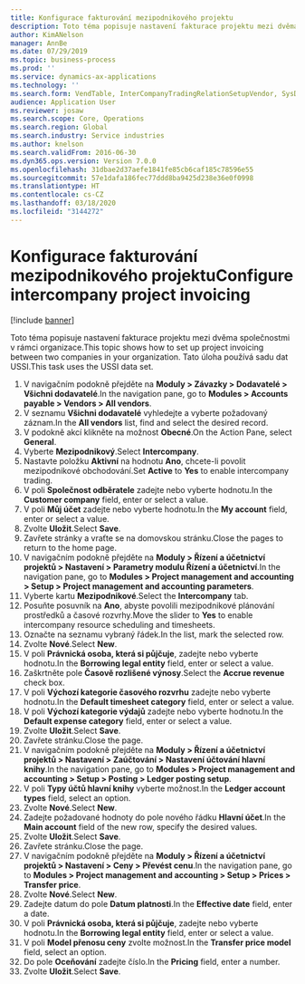 ```yaml
---
title: Konfigurace fakturování mezipodnikového projektu
description: Toto téma popisuje nastavení fakturace projektu mezi dvěma společnostmi v rámci organizace.
author: KimANelson
manager: AnnBe
ms.date: 07/29/2019
ms.topic: business-process
ms.prod: ''
ms.service: dynamics-ax-applications
ms.technology: ''
ms.search.form: VendTable, InterCompanyTradingRelationSetupVendor, SysDataAreaSelectLookup, ProjParameters, ProjPosting, ProjTransferPrice
audience: Application User
ms.reviewer: josaw
ms.search.scope: Core, Operations
ms.search.region: Global
ms.search.industry: Service industries
ms.author: knelson
ms.search.validFrom: 2016-06-30
ms.dyn365.ops.version: Version 7.0.0
ms.openlocfilehash: 31dbae2d37aefe1841fe85cb6caf185c78596e55
ms.sourcegitcommit: 57e1dafa186fec77ddd8ba9425d238e36e0f0998
ms.translationtype: HT
ms.contentlocale: cs-CZ
ms.lasthandoff: 03/18/2020
ms.locfileid: "3144272"
---
```

# <a name="configure-intercompany-project-invoicing"></a><span data-ttu-id="78bcb-103">Konfigurace fakturování mezipodnikového projektu</span><span class="sxs-lookup"><span data-stu-id="78bcb-103">Configure intercompany project invoicing</span></span>

[!include [banner](../../includes/banner.md)]

<span data-ttu-id="78bcb-104">Toto téma popisuje nastavení fakturace projektu mezi dvěma společnostmi v rámci organizace.</span><span class="sxs-lookup"><span data-stu-id="78bcb-104">This topic shows how to set up project invoicing between two companies in your organization.</span></span> <span data-ttu-id="78bcb-105">Tato úloha používá sadu dat USSI.</span><span class="sxs-lookup"><span data-stu-id="78bcb-105">This task uses the USSI data set.</span></span>

1. <span data-ttu-id="78bcb-106">V navigačním podokně přejděte na **Moduly > Závazky > Dodavatelé > Všichni dodavatelé**.</span><span class="sxs-lookup"><span data-stu-id="78bcb-106">In the navigation pane, go to **Modules > Accounts payable > Vendors > All vendors**.</span></span>
2. <span data-ttu-id="78bcb-107">V seznamu **Všichni dodavatelé** vyhledejte a vyberte požadovaný záznam.</span><span class="sxs-lookup"><span data-stu-id="78bcb-107">In the **All vendors** list, find and select the desired record.</span></span>
3. <span data-ttu-id="78bcb-108">V podokně akcí klikněte na možnost **Obecné**.</span><span class="sxs-lookup"><span data-stu-id="78bcb-108">On the Action Pane, select **General**.</span></span>
4. <span data-ttu-id="78bcb-109">Vyberte **Mezipodnikový**.</span><span class="sxs-lookup"><span data-stu-id="78bcb-109">Select **Intercompany**.</span></span>
5. <span data-ttu-id="78bcb-110">Nastavte položku **Aktivní** na hodnotu **Ano**, chcete-li povolit mezipodnikové obchodování.</span><span class="sxs-lookup"><span data-stu-id="78bcb-110">Set **Active** to **Yes** to enable intercompany trading.</span></span>
6. <span data-ttu-id="78bcb-111">V poli **Společnost odběratele** zadejte nebo vyberte hodnotu.</span><span class="sxs-lookup"><span data-stu-id="78bcb-111">In the **Customer company** field, enter or select a value.</span></span>
7. <span data-ttu-id="78bcb-112">V poli **Můj účet** zadejte nebo vyberte hodnotu.</span><span class="sxs-lookup"><span data-stu-id="78bcb-112">In the **My account** field, enter or select a value.</span></span>
8. <span data-ttu-id="78bcb-113">Zvolte **Uložit**.</span><span class="sxs-lookup"><span data-stu-id="78bcb-113">Select **Save**.</span></span>
9. <span data-ttu-id="78bcb-114">Zavřete stránky a vraťte se na domovskou stránku.</span><span class="sxs-lookup"><span data-stu-id="78bcb-114">Close the pages to return to the home page.</span></span>
10. <span data-ttu-id="78bcb-115">V navigačním podokně přejděte na **Moduly > Řízení a účetnictví projektů > Nastavení > Parametry modulu Řízení a účetnictví**.</span><span class="sxs-lookup"><span data-stu-id="78bcb-115">In the navigation pane, go to **Modules > Project management and accounting > Setup > Project management and accounting parameters**.</span></span>
11. <span data-ttu-id="78bcb-116">Vyberte kartu **Mezipodnikové**.</span><span class="sxs-lookup"><span data-stu-id="78bcb-116">Select the **Intercompany** tab.</span></span>
12. <span data-ttu-id="78bcb-117">Posuňte posuvník na **Ano**, abyste povolili mezipodnikové plánování prostředků a časové rozvrhy.</span><span class="sxs-lookup"><span data-stu-id="78bcb-117">Move the slider to **Yes** to enable intercompany resource scheduling and timesheets.</span></span>
13. <span data-ttu-id="78bcb-118">Označte na seznamu vybraný řádek.</span><span class="sxs-lookup"><span data-stu-id="78bcb-118">In the list, mark the selected row.</span></span>
14. <span data-ttu-id="78bcb-119">Zvolte **Nové**.</span><span class="sxs-lookup"><span data-stu-id="78bcb-119">Select **New**.</span></span>
15. <span data-ttu-id="78bcb-120">V poli **Právnická osoba, která si půjčuje**, zadejte nebo vyberte hodnotu.</span><span class="sxs-lookup"><span data-stu-id="78bcb-120">In the **Borrowing legal entity** field, enter or select a value.</span></span>
16. <span data-ttu-id="78bcb-121">Zaškrtněte pole **Časově rozlišené výnosy**.</span><span class="sxs-lookup"><span data-stu-id="78bcb-121">Select the **Accrue revenue** check box.</span></span>
17. <span data-ttu-id="78bcb-122">V poli **Výchozí kategorie časového rozvrhu** zadejte nebo vyberte hodnotu.</span><span class="sxs-lookup"><span data-stu-id="78bcb-122">In the **Default timesheet category** field, enter or select a value.</span></span>
18. <span data-ttu-id="78bcb-123">V poli **Výchozí kategorie výdajů** zadejte nebo vyberte hodnotu.</span><span class="sxs-lookup"><span data-stu-id="78bcb-123">In the **Default expense category** field, enter or select a value.</span></span>
19. <span data-ttu-id="78bcb-124">Zvolte **Uložit**.</span><span class="sxs-lookup"><span data-stu-id="78bcb-124">Select **Save**.</span></span>
20. <span data-ttu-id="78bcb-125">Zavřete stránku.</span><span class="sxs-lookup"><span data-stu-id="78bcb-125">Close the page.</span></span>
21. <span data-ttu-id="78bcb-126">V navigačním podokně přejděte na **Moduly > Řízení a účetnictví projektů > Nastavení > Zaúčtování > Nastavení účtování hlavní knihy**.</span><span class="sxs-lookup"><span data-stu-id="78bcb-126">In the navigation pane, go to **Modules > Project management and accounting > Setup > Posting > Ledger posting setup**.</span></span>
22. <span data-ttu-id="78bcb-127">V poli **Typy účtů hlavní knihy** vyberte možnost.</span><span class="sxs-lookup"><span data-stu-id="78bcb-127">In the **Ledger account types** field, select an option.</span></span>
23. <span data-ttu-id="78bcb-128">Zvolte **Nové**.</span><span class="sxs-lookup"><span data-stu-id="78bcb-128">Select **New**.</span></span>
24. <span data-ttu-id="78bcb-129">Zadejte požadované hodnoty do pole nového řádku **Hlavní účet**.</span><span class="sxs-lookup"><span data-stu-id="78bcb-129">In the **Main account** field of the new row, specify the desired values.</span></span>
25. <span data-ttu-id="78bcb-130">Zvolte **Uložit**.</span><span class="sxs-lookup"><span data-stu-id="78bcb-130">Select **Save**.</span></span>
26. <span data-ttu-id="78bcb-131">Zavřete stránku.</span><span class="sxs-lookup"><span data-stu-id="78bcb-131">Close the page.</span></span>
27. <span data-ttu-id="78bcb-132">V navigačním podokně přejděte na **Moduly > Řízení a účetnictví projektů > Nastavení > Ceny > Převést cenu**.</span><span class="sxs-lookup"><span data-stu-id="78bcb-132">In the navigation pane, go to **Modules > Project management and accounting > Setup > Prices > Transfer price**.</span></span>
28. <span data-ttu-id="78bcb-133">Zvolte **Nové**.</span><span class="sxs-lookup"><span data-stu-id="78bcb-133">Select **New**.</span></span>
29. <span data-ttu-id="78bcb-134">Zadejte datum do pole **Datum platnosti**.</span><span class="sxs-lookup"><span data-stu-id="78bcb-134">In the **Effective date** field, enter a date.</span></span>
30. <span data-ttu-id="78bcb-135">V poli **Právnická osoba, která si půjčuje**, zadejte nebo vyberte hodnotu.</span><span class="sxs-lookup"><span data-stu-id="78bcb-135">In the **Borrowing legal entity** field, enter or select a value.</span></span>
31. <span data-ttu-id="78bcb-136">V poli **Model přenosu ceny** zvolte možnost.</span><span class="sxs-lookup"><span data-stu-id="78bcb-136">In the **Transfer price model** field, select an option.</span></span>
32. <span data-ttu-id="78bcb-137">Do pole **Oceňování** zadejte číslo.</span><span class="sxs-lookup"><span data-stu-id="78bcb-137">In the **Pricing** field, enter a number.</span></span>
33. <span data-ttu-id="78bcb-138">Zvolte **Uložit**.</span><span class="sxs-lookup"><span data-stu-id="78bcb-138">Select **Save**.</span></span>

